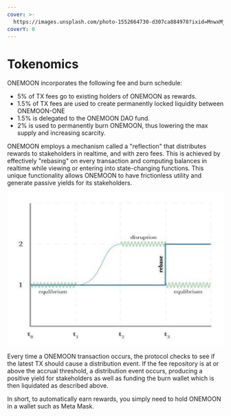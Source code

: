 ```yaml
---
cover: >-
  https://images.unsplash.com/photo-1552664730-d307ca884978?ixid=MnwxMjA3fDB8MHxwaG90by1wYWdlfHx8fGVufDB8fHx8&ixlib=rb-1.2.1&auto=format&fit=crop&w=2970&q=80
coverY: 0
---
```


# Tokenomics

ONEMOON incorporates the following fee and burn schedule:

* 5% of TX fees go to existing holders of ONEMOON as rewards.
* 1.5% of TX fees are used to create permanently locked liquidity between ONEMOON-ONE
* 1.5% is delegated to the ONEMOON DAO fund.
* 2% is used to permanently burn ONEMOON, thus lowering the max supply and increasing scarcity.

ONEMOON employs a mechanism called a "reflection" that distributes rewards to stakeholders in realtime, and with zero fees. This is achieved by effectively "rebasing" on every transaction and computing balances in realtime while viewing or entering into state-changing functions. This unique functionality allows ONEMOON to have frictionless utility and generate passive yields for its stakeholders.

![This diagram provides an example of the "separation axiom" that is employed during each transaction from Onemoon.](../.gitbook/assets/Onemoon-Tokenomics-Diagram.png)

Every time a ONEMOON transaction occurs, the protocol checks to see if the latest TX should cause a distribution event. If the fee repository is at or above the accrual threshold, a distribution event occurs, producing a positive yield for stakeholders as well as funding the burn wallet which is then liquidated as described above.

In short, to automatically earn rewards, you simply need to hold ONEMOON in a wallet such as Meta Mask.
